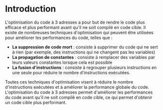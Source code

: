 # Introduction 

L'optimisation du code à 3 adresses a pour but de rendre le code plus efficace et plus performant avant qu'il ne soit compilé en code cible. Il existe de nombreuses techniques d'optimisation qui peuvent être utilisées pour améliorer les performances du code, telles que :

- **La suppression de code mort** : consiste à supprimer du code qui ne sert à rien (par exemple, des instructions qui ne changent pas les variables)
- **La propagation de constantes** : consiste à remplacer des variables par leurs valeurs constantes lorsque cela est possible
- **La fusion d'instructions** : consiste à regrouper plusieurs instructions en une seule pour réduire le nombre d'instructions exécutées.

Toutes ces techniques d'optimisation visent à réduire le nombre d'instructions exécutées et à améliorer la performance globale du code. L'optimisation du code à 3 adresses permet d'améliorer les performances du code avant qu'il ne soit compilé en code cible, ce qui permet d'obtenir un code cible plus performant.